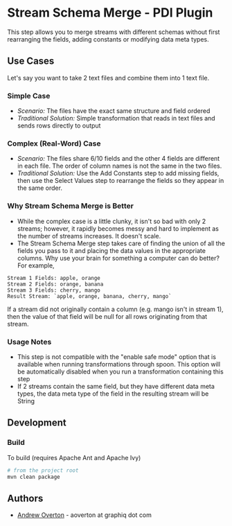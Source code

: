 # Stream Schema Merge - PDI Plugin

This step allows you to merge streams with different schemas without first rearranging the fields, adding constants or modifying data meta types.

## Use Cases
Let's say you want to take 2 text files and combine them into 1 text file. 

### Simple Case
+ *Scenario:* The files have the exact same structure and field ordered
+ *Traditional Solution:* Simple transformation that reads in text files and sends rows directly to output

### Complex (Real-Word) Case
+ *Scenario:* The files share 6/10 fields and the other 4 fields are different in each file. The order of column names is not the same in the two files.
+ *Traditional Solution:* Use the Add Constants step to add missing fields, then use the Select Values step to rearrange the fields so they appear in the same order.

### Why Stream Schema Merge is Better
+ While the complex case is a little clunky, it isn't so bad with only 2 streams; however, it rapidly becomes messy and hard to implement as the number of streams increases. It doesn't scale.
+ The Stream Schema Merge step takes care of finding the union of all the fields you pass to it and placing the data values in the appropriate columns. Why use your brain for something a computer can do better? For example,
```
Stream 1 Fields: apple, orange
Stream 2 Fields: orange, banana
Stream 3 Fields: cherry, mango
Result Stream: `apple, orange, banana, cherry, mango`
```
If a stream did not originally contain a column (e.g. mango isn't in stream 1), then the value of that field will be null for all rows originating from that stream.

### Usage Notes
+ This step is not compatible with the "enable safe mode" option that is available when running transformations through spoon. This option will be automatically disabled when you run a transformation containing this step
+ If 2 streams contain the same field, but they have different data meta types, the data meta type of the field in the resulting stream will be String

## Development
### Build
To build (requires Apache Ant and Apache Ivy)
```bash
# from the project root
mvn clean package
```

## Authors
+ [Andrew Overton](https://team.graphiq.com/l/232/Andrew-Overton) - aoverton at graphiq dot com
